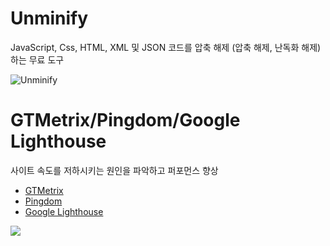 # Unminify

JavaScript, Css, HTML, XML 및 JSON 코드를 압축 해제 (압축 해제, 난독화 해제)하는 무료 도구

![Unminify](https://media.vlpt.us/images/openhub/post/d82b7ff4-2959-4d53-8584-a02e4a758eff/Screen%20Shot%202021-03-13%20at%207.35.32%20AM.png)

# GTMetrix/Pingdom/Google Lighthouse

사이트 속도를 저하시키는 원인을 파악하고 퍼포먼스 향상

- [GTMetrix](https://gtmetrix.com/)
- [Pingdom](https://tools.pingdom.com/)
- [Google Lighthouse](https://chrome.google.com/webstore/detail/lighthouse/blipmdconlkpinefehnmjammfjpmpbjk?hl=ko)

![](https://media.vlpt.us/images/openhub/post/19a500bc-8e12-4ca0-b80a-c585347c936a/Screen%20Shot%202021-03-13%20at%207.35.45%20AM.png)
